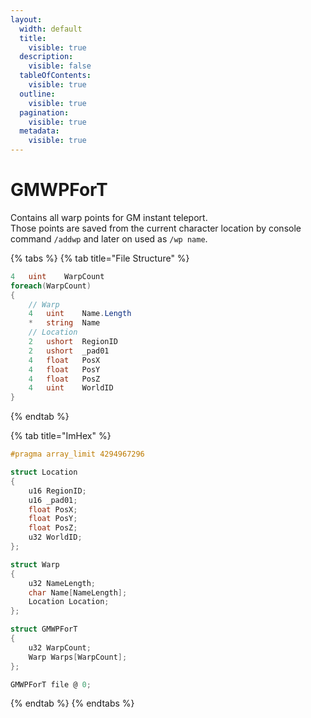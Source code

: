 ```yaml
---
layout:
  width: default
  title:
    visible: true
  description:
    visible: false
  tableOfContents:
    visible: true
  outline:
    visible: true
  pagination:
    visible: true
  metadata:
    visible: true
---
```


# GMWPForT

Contains all warp points for GM instant teleport.\
Those points are saved from the current character location by console command `/addwp` and later on used as `/wp name`.

{% tabs %}
{% tab title="File Structure" %}
```csharp
4   uint    WarpCount
foreach(WarpCount)
{
    // Warp
    4   uint    Name.Length
    *   string  Name
    // Location
    2   ushort  RegionID
    2   ushort  _pad01
    4   float   PosX
    4   float   PosY
    4   float   PosZ
    4   uint    WorldID
}
```
{% endtab %}

{% tab title="ImHex" %}
```c
#pragma array_limit 4294967296

struct Location
{
    u16 RegionID;
    u16 _pad01;
    float PosX;
    float PosY;
    float PosZ;
    u32 WorldID;
};

struct Warp
{
    u32 NameLength;
    char Name[NameLength];
    Location Location;
};

struct GMWPForT
{
    u32 WarpCount;
    Warp Warps[WarpCount];
};

GMWPForT file @ 0;
```
{% endtab %}
{% endtabs %}
